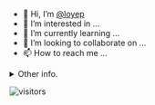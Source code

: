 - 👋 Hi, I’m [@loyep](https://github.com/loyep)
- 👀 I’m interested in ...
- 🌱 I’m currently learning ...
- 💞️ I’m looking to collaborate on ...
- 📫 How to reach me ...

<details>
  <summary>Other info.</summary>
  <br>

<!--START_SECTION:waka-->

```txt
TypeScript   4 hrs 11 mins   ████████████▓░░░░░░░░░░░░   50.64 %
JSON         1 hr 57 mins    ██████░░░░░░░░░░░░░░░░░░░   23.68 %
JavaScript   46 mins         ██▒░░░░░░░░░░░░░░░░░░░░░░   09.32 %
Other        27 mins         █▒░░░░░░░░░░░░░░░░░░░░░░░   05.61 %
Bash         19 mins         █░░░░░░░░░░░░░░░░░░░░░░░░   03.97 %
```

<!--END_SECTION:waka-->

</details>

![visitors](https://visitor-badge.glitch.me/badge?page_id=loyep.loyep)
